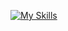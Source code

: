 [![My Skills](https://skillicons.dev/icons?i=c,cpp,py,bash,linux,git&perline=3)](https://skillicons.dev)
